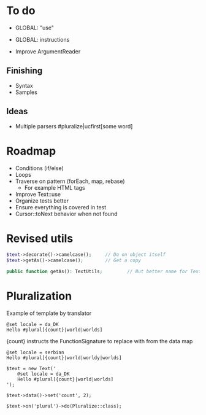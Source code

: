 # To do

* GLOBAL: "use"
* GLOBAL: instructions

* Improve ArgumentReader

## Finishing
* Syntax
* Samples

## Ideas
* Multiple parsers #pluralize|ucfirst[some word]

# Roadmap
* Conditions (if/else)
* Loops
* Traverse on pattern (forEach, map, rebase)
	* For example HTML tags
* Improve Text::use
* Organize tests better
* Ensure everything is covered in test
* Cursor::toNext behavior when not found

# Revised utils
```php
$text->decorate()->camelcase(); 	// Do on object itself
$text->getAs()->camelcase(); 		// Get a copy

public function getAs(): TextUtils; 		// But better name for TextUtils
```

# Pluralization

Example of template by translator

```
@set locale = da_DK
Hello #plural[{count}|world|worlds]
```
{count} instructs the FunctionSignature to replace with from the data map

```
@set locale = serbian
Hello #plural[{count}|world|worldy|worlds]
```

```
$text = new Text('
	@set locale = da_DK
	Hello #plural[{count}|world|worlds]
');

$text->data()->set('count', 2);

$text->on('plural')->do(Pluralize::class);
```